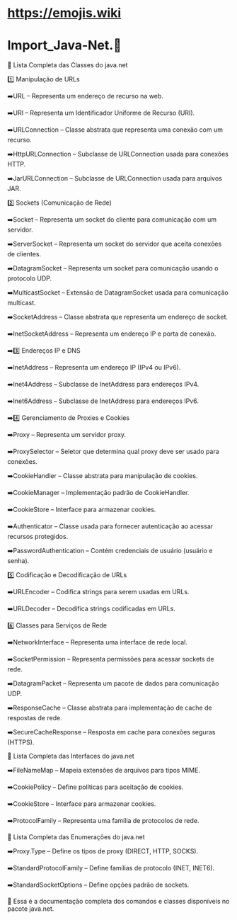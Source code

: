 # https://emojis.wiki 
# Import_Java-Net.🎲

📌 Lista Completa das Classes do java.net

1️⃣ Manipulação de URLs

➡️URL – Representa um endereço de recurso na web.

➡️URI – Representa um Identificador Uniforme de Recurso (URI).

➡️URLConnection – Classe abstrata que representa uma conexão com um recurso.

➡️HttpURLConnection – Subclasse de URLConnection usada para conexões HTTP.

➡️JarURLConnection – Subclasse de URLConnection usada para arquivos JAR.

2️⃣ Sockets (Comunicação de Rede)

➡️Socket – Representa um socket do cliente para comunicação com um servidor.

➡️ServerSocket – Representa um socket do servidor que aceita conexões de clientes.

➡️DatagramSocket – Representa um socket para comunicação usando o protocolo UDP.

➡️MulticastSocket – Extensão de DatagramSocket usada para comunicação multicast.

➡️SocketAddress – Classe abstrata que representa um endereço de socket.

➡️InetSocketAddress – Representa um endereço IP e porta de conexão.

➡️3️⃣ Endereços IP e DNS

➡️InetAddress – Representa um endereço IP (IPv4 ou IPv6).

➡️Inet4Address – Subclasse de InetAddress para endereços IPv4.

➡️Inet6Address – Subclasse de InetAddress para endereços IPv6.


➡️4️⃣ Gerenciamento de Proxies e Cookies

➡️Proxy – Representa um servidor proxy.

➡️ProxySelector – Seletor que determina qual proxy deve ser usado para conexões.

➡️CookieHandler – Classe abstrata para manipulação de cookies.

➡️CookieManager – Implementação padrão de CookieHandler.

➡️CookieStore – Interface para armazenar cookies.

➡️Authenticator – Classe usada para fornecer autenticação ao acessar recursos protegidos.

➡️PasswordAuthentication – Contém credenciais de usuário (usuário e senha).

5️⃣ Codificação e Decodificação de URLs

➡️URLEncoder – Codifica strings para serem usadas em URLs.

➡️URLDecoder – Decodifica strings codificadas em URLs.

6️⃣ Classes para Serviços de Rede

➡️NetworkInterface – Representa uma interface de rede local.

➡️SocketPermission – Representa permissões para acessar sockets de rede.

➡️DatagramPacket – Representa um pacote de dados para comunicação UDP.

➡️ResponseCache – Classe abstrata para implementação de cache de respostas de rede.

➡️SecureCacheResponse – Resposta em cache para conexões seguras (HTTPS).

📌 Lista Completa das Interfaces do java.net

➡️FileNameMap – Mapeia extensões de arquivos para tipos MIME.

➡️CookiePolicy – Define políticas para aceitação de cookies.

➡️CookieStore – Interface para armazenar cookies.

➡️ProtocolFamily – Representa uma família de protocolos de rede.

📌 Lista Completa das Enumerações do java.net

➡️Proxy.Type – Define os tipos de proxy (DIRECT, HTTP, SOCKS).

➡️StandardProtocolFamily – Define famílias de protocolo (INET, INET6).

➡️StandardSocketOptions – Define opções padrão de sockets.


📌 Essa é a documentação completa dos comandos e classes disponíveis no pacote java.net.